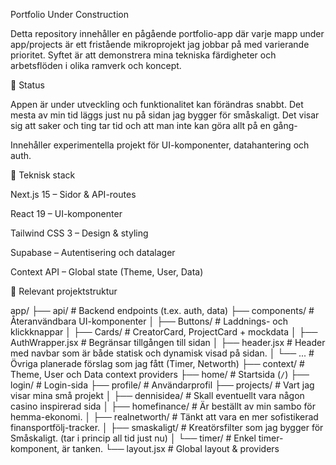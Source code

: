 Portfolio Under Construction

Detta repository innehåller en pågående portfolio-app där varje mapp under app/projects är ett fristående mikroprojekt jag jobbar på med varierande prioritet. Syftet är att demonstrera mina tekniska färdigheter och arbetsflöden i olika ramverk och koncept.

🚧 Status

Appen är under utveckling och funktionalitet kan förändras snabbt.
Det mesta av min tid läggs just nu på sidan jag bygger för småskaligt. Det visar sig att saker och ting tar tid och att man inte kan göra allt på en gång-

Innehåller experimentella projekt för UI-komponenter, datahantering och auth.

🔧 Teknisk stack

Next.js 15 – Sidor & API-routes

React 19 – UI-komponenter

Tailwind CSS 3 – Design & styling

Supabase – Autentisering och datalager

Context API – Global state (Theme, User, Data)

📁 Relevant projektstruktur

app/
├── api/                    # Backend endpoints (t.ex. auth, data)
├── components/             # Återanvändbara UI-komponenter
│   ├── Buttons/            # Laddnings- och klickknappar
│   ├── Cards/              # CreatorCard, ProjectCard + mockdata
│   ├── AuthWrapper.jsx     # Begränsar tillgången till sidan
│   ├── header.jsx          # Header med navbar som är både statisk och dynamisk visad på sidan.
│   └── ...                 # Övriga planerade förslag som jag fått (Timer, Networth)
├── context/                # Theme, User och Data context providers
├── home/                   # Startsida (`/`)
├── login/                  # Login-sida
├── profile/                # Användarprofil
├── projects/               # Vart jag visar mina små projekt
│   ├── dennisidea/         # Skall eventuellt vara någon casino inspirerad sida
│   ├── homefinance/        # Är beställt av min sambo för hemma-ekonomi.
│   ├── realnetworth/       # Tänkt att vara en mer sofistikerad finansportfölj-tracker.
│   ├── smaskaligt/         # Kreatörsfilter som jag bygger för Småskaligt. (tar i princip all tid just nu)
│   └── timer/              # Enkel timer-komponent, är tanken.
└── layout.jsx              # Global layout & providers

